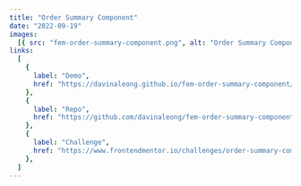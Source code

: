 ```yaml
---
title: "Order Summary Component"
date: "2022-09-19"
images:
  [{ src: "fem-order-summary-component.png", alt: "Order Summary Component" }]
links:
  [
    {
      label: "Demo",
      href: "https://davinaleong.github.io/fem-order-summary-component/",
    },
    {
      label: "Repo",
      href: "https://github.com/davinaleong/fem-order-summary-component",
    },
    {
      label: "Challenge",
      href: "https://www.frontendmentor.io/challenges/order-summary-component-QlPmajDUj",
    },
  ]
---
```

